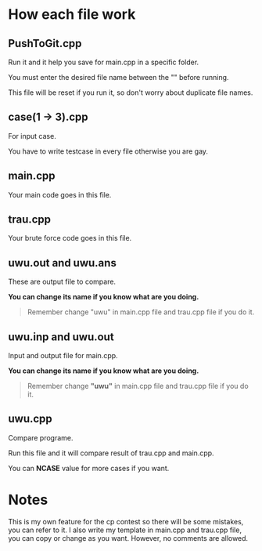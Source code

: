 #  **How each file work**
## PushToGit.cpp 
Run it and it help you save for main.cpp in a specific folder.

You must enter the desired file name between the "" before running.

This file will be reset if you run it, so don't worry about duplicate file names.

## case(1 -> 3).cpp 
For input case.

You have to write testcase in every file otherwise you are gay.

## main.cpp

Your main code goes in this file.

## trau.cpp

Your brute force code goes in this file.

## uwu.out and uwu.ans

These are output file to compare.

**You can change its name if you know what are you doing.**
> Remember change "uwu" in main.cpp file and trau.cpp file if you do it.

## uwu.inp and uwu.out

Input and output file for main.cpp.

**You can change its name if you know what are you doing.**
> Remember change **"uwu"** in main.cpp file and trau.cpp file if you do it.

## uwu.cpp

Compare programe.

Run this file and it will compare result of trau.cpp and main.cpp.

You can **NCASE** value for more cases if you want.

# **Notes**
This is my own feature for the cp contest so there will be some mistakes, you can refer to it.
I also write my template in main.cpp and trau.cpp file, you can copy or change as you want. However, no comments are allowed.
